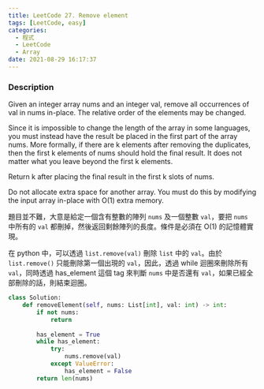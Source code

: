 ```yaml
---
title: LeetCode 27. Remove element
tags: [LeetCode, easy]
categories:
  - 程式
  - LeetCode
  - Array
date: 2021-08-29 16:17:37
---
```



### Description

Given an integer array nums and an integer val, remove all occurrences of val in nums in-place. The relative order of the elements may be changed.

Since it is impossible to change the length of the array in some languages, you must instead have the result be placed in the first part of the array nums. More formally, if there are k elements after removing the duplicates, then the first k elements of nums should hold the final result. It does not matter what you leave beyond the first k elements.

Return k after placing the final result in the first k slots of nums.

Do not allocate extra space for another array. You must do this by modifying the input array in-place with O(1) extra memory.

題目並不難，大意是給定一個含有整數的陣列 ```nums``` 及一個整數 ```val```，要把 ```nums``` 中所有的 ```val``` 都刪掉，然後返回剩餘陣列的長度。條件是必須在 O(1) 的記憶體實現。

在 python 中，可以透過 ```list.remove(val)``` 刪除 ```list``` 中的 ```val```。由於 ```list.remove()``` 只能刪除第一個出現的 ```val```，因此，透過 while 迴圈來刪除所有 ```val```，同時透過 has_element 這個 tag 來判斷 ```nums``` 中是否還有 ```val```，如果已經全部刪除的話，則結束迴圈。

<!--more-->

```python
class Solution:
    def removeElement(self, nums: List[int], val: int) -> int:
        if not nums:
            return
        
        has_element = True
        while has_element:
            try:
                nums.remove(val)
            except ValueError:
                has_element = False
        return len(nums)
```